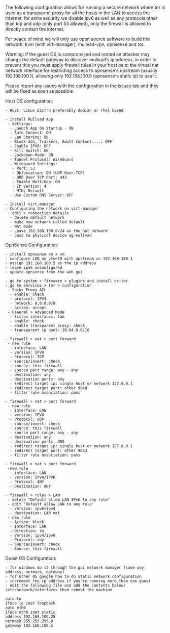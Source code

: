  The following configuration allows for running a secure network where tor is used as a transparent proxy for all the hosts in the LAN to access the internet, for extra security we disable ipv6 as well as any protocols other than tcp and udp (only port 53 allowed), only the firewall is allowed to directly contact the internet. 
 
 For peace of mind we will only use open source software to build this network: kvm (with virt-manager), mullvad-vpn, opnsense and tor.

 Warning: if the guest OS is compromised and rooted an attacker may change the default gateway to discover mullvad's ip address, in order to prevent this you must apply firewall rules in your host os to the virtual nat network interface for restricting access to opnsense's upstream (usually 192.168.100.1), allowing only 192.168.100.5 (opnsense's static ip) to use it.

 Please report any issues with the configuration in the issues tab and they will be fixed as soon as possible.

Host OS configuration:
```
- Host: Linux distro preferably debian or rhel based

- Install Mullvad App
 - Settings:
  - Launch App On Startup - ON
  - Auto Connect: ON
  - Lan Sharing: ON
  - Block Ads, Trackers, Adult Content....: OFF
  - Enable IPV6: OFF
  - Kill Switch: ON
  - Lockdown Mode: ON
  - Tunnel Protocol: WireGuard
  - Wireguard Settings: 
   - Port: 53
   - Obfuscation: ON (UDP-Over-TCP)
   - UDP Over TCP Port: 443
   - Enable MultiHop: ON
   - IP Version: 4
   - MTU: Default
  - Use Custom DNS Server: OFF

- Install virt-manager
- Configuring the network on virt-manager
 - edit > connection details 
  - delete default network
  - make new network called default
  - Nat mode
  - Leave 192.168.100.0/24 as the nat network
  - pass to physical device wg-mullvad 
```

OpnSense Configuration:
```
- install opnsense on a vm
- configure LAN on vtnet0 with upstream as 192.168.100.1
- assign 192.168.100.5 as the ip address
- leave ipv6 unconfigured
- update opnsense from the web gui
 
- go to system > firmware > plugins and install os-tor
- go to services > tor > configuration
 - Socks Proxy ACL 
  - enable: check 
  - protocol: IPV4
  - network: 0.0.0.0/0
  - action: accept
 - General > Advanced Mode 
  - listen interfaces: lan
  - enable: check
  - enable transparent proxy: check
  - transparent ip pool: 10.64.0.0/16

- firewall > nat > port forward 
 - new rule 
  - interface: LAN
  - version: IPV4
  - Protocol: TCP
  - source/invert: check
  - source: this firewall
  - source port range: any - any
  - destination: any
  - destination ports: any
  - redirect target ip: single host or network 127.0.0.1
  - redirect target port: other 9040
  - filter rule association: pass

- firewall > nat > port forward
 - new rule 
  - interface: LAN
  - version: IPV4
  - Protocol: UDP
  - source/invert: check
  - source: this firewall
  - source port range: any - any
  - destination: any
  - destination ports: DNS
  - redirect target ip: single host or network 127.0.0.1
  - redirect target port: other 9053
  - filter rule association: pass

- firewall > nat > port forward
 -new rule
  - interface: LAN
  - version: IPV4/IPV6
  - Protocol: ANY
  - Destination: ANY

- firewall > rules > LAN
 - delete "Default allow LAN IPv6 to any rule"
 - edit "Default allow LAN to any rule"
  - version: ipv6+ipv4
  - destination: LAN net
 - new rule
  - Action: block
  - Interface: LAN
  - Direction: in
  - Version: ipv4/ipv6
  - Protocol: any
  - Source/invert: check
  - Source: this firewall
```

Guest OS Configuration:
```
- for windows do it through the gui network manager (same way: address, netmask, gateway)
- for other OS google how to do static network configuration
- increment the ip address if you're running more than one guest
- edit the following file and add the contents below: /etc/network/interfaces then reboot the machine 

auto lo
iface lo inet loopback
auto eth0
iface eth0 inet static
address 192.168.100.25
netmask 255.255.255.0
gateway 192.168.100.5
```

